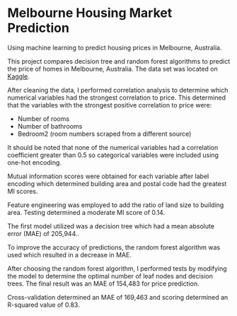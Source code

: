 # Melbourne Housing Market Prediction
Using machine learning to predict housing prices in Melbourne, Australia.

This project compares decision tree and random forest algorithms to predict the price of homes in Melbourne, Australia. The data set was located on [Kaggle](https://www.kaggle.com/datasets/dansbecker/melbourne-housing-snapshot).

After cleaning the data, I performed correlation analysis to determine which numerical variables had the strongest correlation to price. This determined that the variables with the strongest positive correlation to price were:

- Number of rooms
- Number of bathrooms
- Bedroom2 (room numbers scraped from a different source)

It should be noted that none of the numerical variables had a correlation coefficient greater than 0.5 so categorical variables were included using one-hot encoding.

Mutual information scores were obtained for each variable after label encoding which determined building area and postal code had the greatest MI scores.

Feature engineering was employed to add the ratio of land size to building area. Testing determined a moderate MI score of 0.14.

The first model utilized was a decision tree which had a mean absolute error (MAE) of 205,944..

To improve the accuracy of predictions, the random forest algorithm was used which resulted in a decrease in MAE.

After choosing the random forest algorithm, I performed tests by modifying the model to determine the optimal number of leaf nodes and decision trees. The final result was an MAE of 154,483 for price prediction. 

Cross-validation determined an MAE of 169,463 and scoring determined an R-squared value of 0.83.
